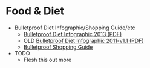 # Food &amp; Diet

* Bulletproof Diet Infographic/Shopping Guide/etc
  * [Bulletproof Diet Infographic 2013 (PDF)](http://www.bulletproofexec.com/wp-content/uploads/2013/10/Bulletproof-Diet-Infographic.pdf)
  * OLD [Bulletproof Diet Infographic 2011-v1.1 (PDF)](http://www.bulletproofexec.com/downloads/bulletproofdiet.pdf)
  * [Bulletproof Shopping Guide](http://www.bulletproofexec.com/wp-content/uploads/2011/11/The-Bulletproof-Diet-Shopping-Guide-NEW-.pdf)
* TODO
  * Flesh this out more
